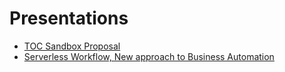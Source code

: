 # Presentations  

- [TOC Sandbox Proposal](2020-4-15-toc-pres.pdf)
- [Serverless Workflow, New approach to Business Automation](https://www.youtube.com/watch?v=2MPX3CGUsVE)